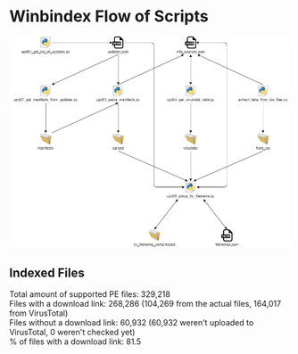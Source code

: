 # Winbindex Flow of Scripts

![winbindex-scripts-flow.png](winbindex-scripts-flow.png)

## Indexed Files

<!--FileStats-->
Total amount of supported PE files: 329,218  
Files with a download link: 268,286 (104,269 from the actual files, 164,017 from VirusTotal)  
Files without a download link: 60,932 (60,932 weren't uploaded to VirusTotal, 0 weren't checked yet)  
% of files with a download link: 81.5  
<!--/FileStats-->
